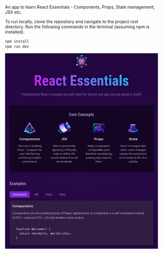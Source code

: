 An app to learn React Essentials - Components, Props, State management, JSX etc.

To run locally, clone the repository and navigate to the project root directory. Run the following commands in the terminal (assuming npm is installed).

```bash
npm install
npm run dev
```


![React Essentials](./src/assets/react-essentials.png)